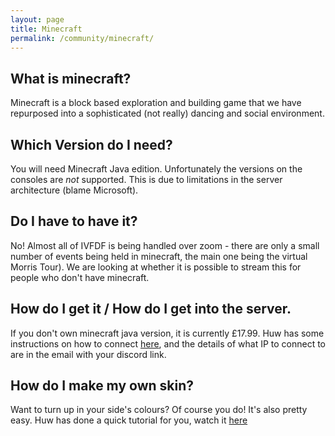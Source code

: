 ```yaml
---
layout: page
title: Minecraft
permalink: /community/minecraft/
---
```


## What is minecraft?
Minecraft is a block based exploration and building game that we have repurposed into a sophisticated (not really) dancing and social environment.

## Which Version do I need?
You will need Minecraft Java edition. Unfortunately the versions on the consoles are _not_ supported. This is due to limitations in the server architecture (blame Microsoft).

## Do I have to have it?
No! Almost all of IVFDF is being handled over zoom - there are only a small number of events being held in minecraft, the main one being the virtual Morris Tour). We are looking at whether it is possible to stream this for people who don't have minecraft.

## How do I get it / How do I get into the server.
If you don't own minecraft java version, it is currently £17.99. Huw has some instructions on how to connect [here](https://www.youtube.com/watch?v=caN-RrGv94Q), and the details of what IP to connect to are in the email with your discord link.

## How do I make my own skin?
Want to turn up in your side's colours? Of course you do! It's also pretty easy. Huw has done a quick tutorial for you, watch it [here](https://youtu.be/yEpn2X_Ycmc)

